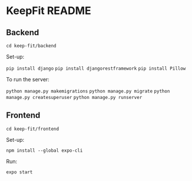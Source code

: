 # KeepFit README

## Backend

`cd keep-fit/backend`

Set-up:

`pip install django`
`pip install djangorestframework`
`pip install Pillow`


To run the server:

`python manage.py makemigrations`
`python manage.py migrate`
`python manage.py createsuperuser`
`python manage.py runserver`


## Frontend

`cd keep-fit/frontend`

Set-up:

`npm install --global expo-cli`


Run:

`expo start`



